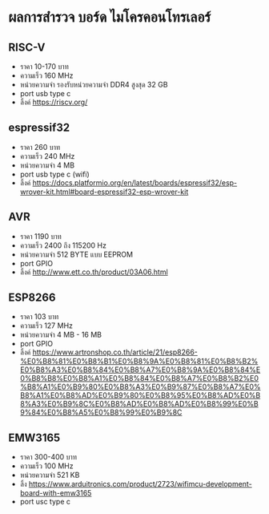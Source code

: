 # ผลการสำรวจ บอร์ด ไมโครคอนโทรเลอร์

## RISC-V
- ราคา 10-170 บาท
- ความเร็ว 160 MHz
- หน่วยความจำ รองรับหน่วยความจำ DDR4 สูงสุด 32 GB
- port usb type c
- ลิ้งค์ https://riscv.org/

## espressif32
- ราคา 260 บาท
- ความเร็ว 240 MHz
- หน่วยความจำ 4 MB
- port usb type c (wifi)
- ลิ้งค์ https://docs.platformio.org/en/latest/boards/espressif32/esp-wrover-kit.html#board-espressif32-esp-wrover-kit

## AVR
- ราคา 1190 บาท
- ความเร็ว  2400 ถึง 115200 Hz
- หน่วยความจำ 512 BYTE แบบ EEPROM
- port GPIO
- ลิ้งค์ http://www.ett.co.th/product/03A06.html

## ESP8266
- ราคา 103 บาท
- ความเร็ว  127 MHz
- หน่วยความจำ 4 MB - 16 MB
- port GPIO
- ลิ้งค์ https://www.artronshop.co.th/article/21/esp8266-%E0%B8%81%E0%B8%B1%E0%B8%9A%E0%B8%81%E0%B8%B2%E0%B8%A3%E0%B8%84%E0%B8%A7%E0%B8%9A%E0%B8%84%E0%B8%B8%E0%B8%A1%E0%B8%84%E0%B8%A7%E0%B8%B2%E0%B8%A1%E0%B9%80%E0%B8%A3%E0%B9%87%E0%B8%A7%E0%B8%A1%E0%B8%AD%E0%B9%80%E0%B8%95%E0%B8%AD%E0%B8%A3%E0%B9%8C%E0%B8%AD%E0%B8%AD%E0%B8%99%E0%B9%84%E0%B8%A5%E0%B8%99%E0%B9%8C

## EMW3165
- ราคา 300-400 บาท
- ความเร็ว 100 MHz
- หน่วยความจำ 521 KB
- ลิ้ง https://www.arduitronics.com/product/2723/wifimcu-development-board-with-emw3165
- port usc type c
